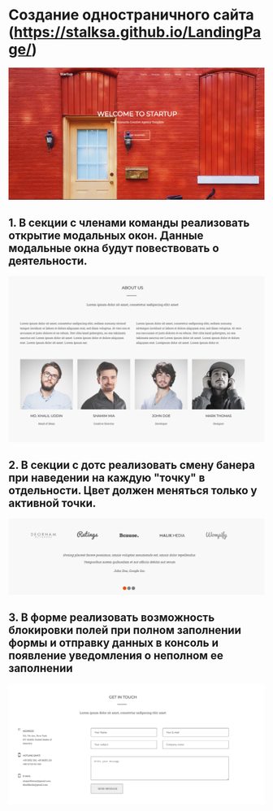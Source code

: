 # Создание одностраничного сайта (https://stalksa.github.io/LandingPage/)

![Image1](https://github.com/STALKSA/LandingPage/raw/main/img/описание.png)

## 1. В секции с членами команды реализовать открытие модальных окон. Данные модальные окна будут повествовать о деятельности. 
![Image2](https://github.com/STALKSA/LandingPage/raw/main/img/описание2.png)

## 2. В секции с дотс реализовать смену банера при наведении на каждую "точку" в отдельности. Цвет должен меняться только у активной точки.
![Image3](https://github.com/STALKSA/LandingPage/raw/main/img/описание3.png)

## 3. В форме реализовать возможность блокировки полей при полном заполнении формы и отправку данных в консоль и появление уведомления о неполном ее заполнении
![Image4](https://github.com/STALKSA/LandingPage/raw/main/img/описание4.png)
